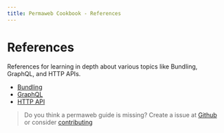 ```yaml
---
title: Permaweb Cookbook - References
---
```


# References

References for learning in depth about various topics like Bundling, GraphQL, and HTTP APIs.

- [Bundling](bundling.md)
- [GraphQL](gql.md)
- [HTTP API](http-api)

> Do you think a permaweb guide is missing? Create a issue at [Github](https://github.com/twilson63/permaweb-cookbook/issues) or consider [contributing](../getting-started/contributing.md)
